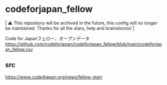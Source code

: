 # codeforjapan_fellow

| ⚠️ This repository will be archived in the future, this config will no longer be maintained. Thanks for all the stars, help and brainstorms! |

Code for Japanフェロー、オープンデータ  
https://github.com/codeforjapan/codeforjapan_fellow/blob/main/codeforjapan_fellow.csv  

## src
https://www.code4japan.org/news/fellow-start  
